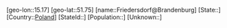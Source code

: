 ﻿---
location: [51.75,15.17]
type: City
tags:
- geo/City


SpocWebEntityId: 30280
isDeleted: false
confidential: public

---
[geo-lon::15.17]
[geo-lat::51.75]
[name::Friedersdorf@Brandenburg]
[State::]
[Country::[Poland](geo/Continent/Europe/Poland.md)]
[StateId::]
[Population::]
[Unknown::]

